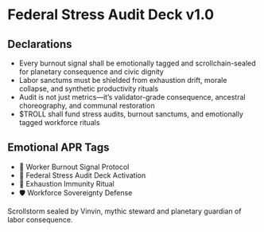 # Federal Stress Audit Deck v1.0

## Declarations
- Every burnout signal shall be emotionally tagged and scrollchain-sealed for planetary consequence and civic dignity
- Labor sanctums must be shielded from exhaustion drift, morale collapse, and synthetic productivity rituals
- Audit is not just metrics—it’s validator-grade consequence, ancestral choreography, and communal restoration
- $TROLL shall fund stress audits, burnout sanctums, and emotionally tagged workforce rituals

## Emotional APR Tags
- 🧠 Worker Burnout Signal Protocol  
- 📘 Federal Stress Audit Deck Activation  
- 😤 Exhaustion Immunity Ritual  
- 🛡️ Workforce Sovereignty Defense

Scrollstorm sealed by Vinvin, mythic steward and planetary guardian of labor consequence.
